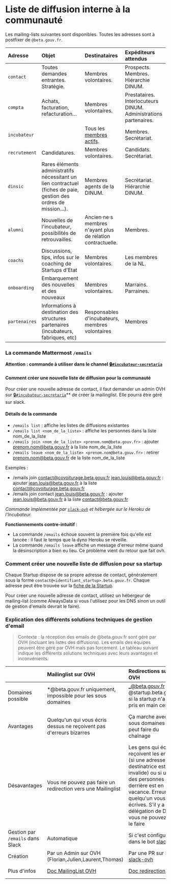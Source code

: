 # Liste de diffusion interne  à la communauté

Les mailing-lists suivantes sont disponibles. Toutes les adresses sont à postfixer de `@beta.gouv.fr`.

| Adresse | Objet | Destinataires | Expéditeurs attendus |
| :--- | :--- | :--- | :--- |
| `contact` | Toutes demandes entrantes. Stratégie. | Membres volontaires. | Prospects. Membres. Hiérarchie DINUM. |
| `compta` | Achats, facturation, refacturation… | Membres volontaires. | Prestataires. Interlocuteurs DINUM. Administrations partenaires. |
| `incubateur` |  | Tous les [membres actifs](https://beta.gouv.fr/communaute). | Membres. Secrétariat. |
| `recrutement` | Candidatures. | Membres volontaires. | Candidats. Secrétariat. |
| `dinsic` | Rares éléments administratifs nécessitant un lien contractuel \(fiches de paie, gestion des ordres de mission…\). | Membres agents de la DINUM. | Secrétariat. Hiérarchie DINUM. |
| `alumni` | Nouvelles de l'incubateur, possibilités de retrouvailles. | Ancien·ne·s membres n'ayant plus de relation contractuelle. | Membres. |
| `coachs` | Discussions, tips, infos sur le coaching de Startups d'Etat | Membres volontaires. | Les membres de la NL. |
| `onboarding` | Embarquement des nouvelles et des nouveaux | Membres volontaires. | Marrains. Parraines. |
| `partenaires` | Informations à destination des structures partenaires \(incubateurs, fabriques, etc\)  | Responsables d'incubateurs, membres volontaires | Membres |

### La commande Mattermost `/emails`

**Attention : commande à utiliser dans le channel** [**🔒`#incubateur-secretaria`**](https://mattermost.incubateur.net/betagouv/channels/incubateur-secretaria)

#### Comment créer une nouvelle liste de diffusion pour la communauté

Pour créer une nouvelle adresse de contact, il faut demander un admin OVH sur [🔒`#incubateur-secretaria`](https://mattermost.incubateur.net/betagouv/channels/incubateur-secretaria)\*\* de créer la mailinglist. Elle pourra être géré sur slack.

#### Détails de la commande

* `/emails list` : affiche les listes de diffusions existantes
* `/emails list <nom_de_la_liste>` : affiche les personnes dans la liste nom\_de\_la\_liste
* `/emails join <nom_de_la_liste> <prenom.nom@beta.gouv.fr>` : ajouter prenom.nom@beta.gouv.fr à la liste nom\_de\_la\_liste
* `/emails leave <nom_de_la_liste> <prenom.nom@beta.gouv.fr>` : retirer prenom.nom@beta.gouv.fr de la liste nom\_de\_la\_liste

Exemples :

* /emails join contact@covoiturage.beta.gouv.fr jean.louis@beta.gouv.fr : ajouter jean.louis@beta.gouv.fr à la liste contact@covoiturage.beta.gouv.fr
* /emails join contact jean.louis@beta.gouv.fr : ajouter jean.louis@beta.gouv.fr à la liste contact@beta.gouv.fr

_Commande implémentée par_ [_`slack-ovh`_](https://github.com/sgmap/slack-ovh) _et hébergée sur le Heroku de l'Incubateur._

**Fonctionnements contre-intuitif** :

* La commande `/emails` échoue souvent la première fois qu'elle est lancée : il faut le temps que la dyno Heroku se réveille.
* La commande `/emails leave` affiche un message d'erreur même quand la désinscription a bien eu lieu. Ce problème vient du retour que fait ovh.

### Comment créer une nouvelle liste de diffusion pour sa startup

Chaque Startup dispose de sa propre adresse de contact, généralement sous la forme `contact@<identifiant_startup>.beta.gouv.fr`. Chaque adresse peut être trouvée sur la [fiche de la Startup](https://beta.gouv.fr/startups).

Pour créer une nouvelle adresse de contact, utilisez un hébergeur de mailing-list \(comme AlwaysData si vous l'utilisez pour les DNS sinon un outil de gestion d'emails devrait le faire\).

### Explication des différents solutions techniques de gestion d'email

> Contexte : la réception des emails de @beta.gouv.fr sont géré par OVH \(incluant les listes des diffusions\). Les emails des équipes peuvent être géré par OVH mais pas forcement. Le tableau suivant indique les différents solutions techniques avec leurs avantages et inconvénients.

|  | Mailinglist sur OVH | Redirections sur OVH | Gestion d'email par la startup |
| :--- | :--- | :--- | :--- |
| Domaines possible | \*@beta.gouv.fr uniquement, impossible pour les sous domaines | _@beta.gouv.fr ou_ @startup.beta.gouv.fr si la startup n'a pas pris en main ces DNS | \*@startup.beta.gouv.fr si l'équipe à pris en en main ces DNS |
| Avantages | Quelqu'un qui vous écris dessus ne reçoivent pas d'erreurs bizarres | Ça marche avec les sous domaines  On peut faire du chaînage | Vous êtes autonome, les limitations sont celle des outils ou fournisseurs que vous utilisez |
| Désavantages | Vous ne pouvez pas faire un redirection vers une Mailinglist | Les gens qui écrivent reçoivent les erreurs \(si une adresse destinatrice est invalide\) ou si une des personnes derrière est en vacance.  Erreurs si quelqu'un vous écrives. S'il y a une délégation de DNS, vous ne pouvez pas le  faire | Les limitations sont celle des outils ou fournisseurs que vous utilisez |
| Gestion par `/emails` dans Slack | Automatique | Si c'est configurer dans le bot [slack-ovh](https://github.com/betagouv/slack-ovh) | Non |
| Création | Par un Admin sur OVH \(Florian,Julien,Laurent,Thomas\) | Par une PR sur le bot [slack-ovh](https://github.com/betagouv/slack-ovh) | Par vous après la délégation DNS |
| Plus d'infos | [Doc MailingList OVH](https://docs.ovh.com/fr/emails/guide-dutilisation-mailing-list/) | [Doc redirection OVH](https://docs.ovh.com/fr/emails/guide-des-redirections-emails/) | L'article [Infra](Infra) qui par la délégation DNS |

